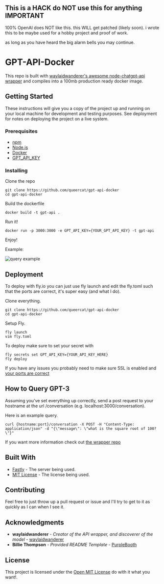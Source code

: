 ## This is a HACK do NOT use this for anything IMPORTANT
100% OpenAI does NOT like this. this WILL get patched (likely soon). i wrote this to be maybe used for a hobby project and proof of work.

as long as you have heard the big alarm bells you may continue.

# GPT-API-Docker

This repo is built with [waylaidwanderer's awesome node-chatgpt-api wrapper](https://github.com/waylaidwanderer/node-chatgpt-api) and compiles into a 100mb production ready docker
image.

## Getting Started

These instructions will give you a copy of the project up and running on
your local machine for development and testing purposes. See deployment
for notes on deploying the project on a live system.

### Prerequisites

- [npm](https://www.npmjs.com/)
- [Node.js](https://nodejs.org/)
- [Docker](https://www.docker.com/)
- [GPT_API_KEY](https://platform.openai.com/account/api-keys)

### Installing

Clone the repo

	git clone https://github.com/queercat/gpt-api-docker
	cd gpt-api-docker

Build the dockerfile
	
	docker build -t gpt-api . 

Run it!

	docker run -p 3000:3000 -e GPT_API_KEY={YOUR_GPT_API_KEY} -t gpt-api

Enjoy!

Example:

![query example](https://user-images.githubusercontent.com/22136781/216766868-05b9c6fc-2c60-4fb3-9196-5ab45c7123a6.gif)

## Deployment

To deploy with fly.io you can just use fly launch and edit the fly.toml such that the ports are correct, it's super easy (and what I do).

Clone everything.

	git clone https://github.com/queercat/gpt-api-docker
	cd gpt-api-docker

Setup Fly.

	fly launch
	vim fly.toml

To deploy make sure to set your secret with
	
	fly secrets set GPT_API_KEY={YOUR_API_KEY_HERE}
	fly deploy

If you have any issues you probably need to make sure SSL is enabled and [your ports are correct](https://fly.io/docs/reference/configuration/)

## How to Query GPT-3
Assuming you've set everything up correctly, send a post request to your hostname at the url /conversation (e.g. localhost:3000/conversation).

Here is an example query.

	curl {hostname:port}/conversation -X POST -H "Content-Type: application/json" -d "{\"message\": \"what is the square root of 100?\"}"

If you want more information check out [the wrapper repo](https://github.com/waylaidwanderer)

## Built With

  - [Fastly](https://www.fastly.com/) - The server being used. 
  - [MIT License](https://opensource.org/licenses/MIT) - The license being used.

## Contributing

Feel free to just throw up a pull request or issue and I'll try to get to it as quickly as I can when I see it.

## Acknowledgments
- **waylaidwanderer** - *Creator of the API wrapper, and discoverer of the model* - [waylaidwanderer](https://github.com/waylaidwanderer) 
- **Billie Thompson** - *Provided README Template* - [PurpleBooth](https://github.com/PurpleBooth)

## License

This project is licensed under the [Open MIT License](LICENSE) do with it what you want!.
